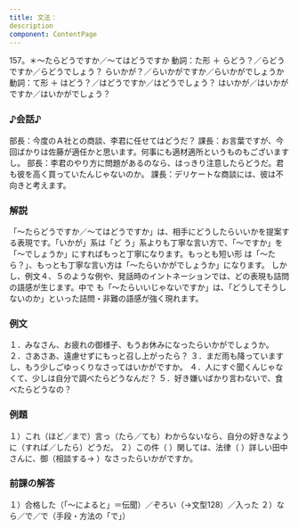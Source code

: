 ```yaml
---
title: 文法：
description
component: ContentPage
---
```



157。＊～たらどうですか／～てはどうですか
動詞：た形 ＋ らどう？／らどうですか／らどうでしょう？ らいかが？／らいかがですか／らいかがでしょうか
動詞：て形 ＋ はどう？／はどうですか／はどうでしょう？ はいかが／はいかがですか／はいかがでしょう？
### ♪会話♪
部長：今度のＡ社との商談、李君に任せてはどうだ？ 課長：お言葉ですが、今回ばかりは佐藤が適任かと思います。何事にも適材適所というものもございますし。 部長：李君のやり方に問題があるのなら、はっきり注意したらどうだ。君も彼を高く買っていたんじゃないのか。 課長：デリケートな商談には、彼は不向きと考えます。
### 解説
「～たらどうですか／～てはどうですか」は、相手にどうしたらいいかを提案する表現です。「いかが」系は「ど う」系よりも丁寧な言い方で、「～ですか」を「～でしょうか」にすればもっと丁寧になります。もっとも短い形 は「～たら？」、もっとも丁寧な言い方は「～たらいかがでしょうか」になります。
しかし、例文４、５のような例や、発話時のイントネーションでは、どの表現も詰問の語感が生じます。中で も「～たらいいじゃないですか」は、「どうしてそうしないのか」といった詰問・非難の語感が強く現れます。
### 例文
１．みなさん、お疲れの御様子、もうお休みになったらいかがでしょうか。
２．さあさあ、遠慮せずにもっと召し上がったら？
３．まだ雨も降っていますし、もう少しごゆっくりなさってはいかがですか。
４．人にすぐ聞くんじゃなくて、少しは自分で調べたらどうなんだ？
５．好き嫌いばかり言わないで、食べたらどうなの？
### 例題
１）これ（ほど／まで）言っ（たら／ても）わからないなら、自分の好きなように（すれば／したら）どうだ。
２）この件（ ）関しては、法律（ ）詳しい田中さんに、御（相談する→ ）なさったらいかがですか。
### 前課の解答
１）合格した（「～によると」＝伝聞）／ぞろい（→文型128）／入った
２）なら／で／で（手段・方法の「で」）
